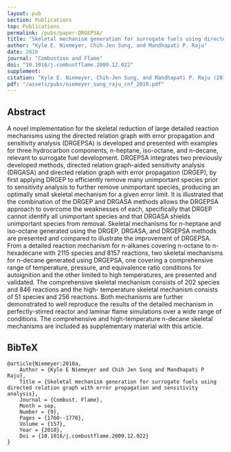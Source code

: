 ```yaml
---
layout: pub
section: Publications
top: Publications
permalink: /pubs/paper-DRGEPSA/
title: "Skeletal mechanism generation for surrogate fuels using directed relation graph with error propagation and sensitivity analysis"
author: "Kyle E. Niemeyer, Chih-Jen Sung, and Mandhapati P. Raju"
date: 2010
journal: "Combustion and Flame"
doi: "10.1016/j.combustflame.2009.12.022"
supplement:
citation: "Kyle E. Niemeyer, Chih-Jen Sung, and Mandhapati P. Raju (2010), Skeletal mechanism generation for surrogate fuels using directed relation graph with error propagation and sensitivity analysis, *Combustion and Flame*, 157(9):1760--1770. doi:10.1016/j.combustflame.2009.12.022"
pdf: "/assets/pubs/niemeyer_sung_raju_cnf_2010.pdf"
---
```


## Abstract

A novel implementation for the skeletal reduction of large detailed reaction mechanisms using the directed relation graph with error propagation and sensitivity analysis (DRGEPSA) is developed and presented with examples for three hydrocarbon components, n-heptane, iso-octane, and n-decane, relevant to surrogate fuel development. DRGEPSA integrates two previously developed methods, directed relation graph-aided sensitivity analysis (DRGASA) and directed relation graph with error propagation (DRGEP), by first applying DRGEP to efficiently remove many unimportant species prior to sensitivity analysis to further remove unimportant species, producing an optimally small skeletal mechanism for a given error limit. It is illustrated that the combination of the DRGEP and DRGASA methods allows the DRGEPSA approach to overcome the weaknesses of each, specifically that DRGEP cannot identify all unimportant species and that DRGASA shields unimportant species from removal. Skeletal mechanisms for n-heptane and iso-octane generated using the DRGEP, DRGASA, and DRGEPSA methods are presented and compared to illustrate the improvement of DRGEPSA. From a detailed reaction mechanism for n-alkanes covering n-octane to n-hexadecane with 2115 species and 8157 reactions, two skeletal mechanisms for n-decane generated using DRGEPSA, one covering a comprehensive range of temperature, pressure, and equivalence ratio conditions for autoignition and the other limited to high temperatures, are presented and validated. The comprehensive skeletal mechanism consists of 202 species and 846 reactions and the high- temperature skeletal mechanism consists of 51 species and 256 reactions. Both mechanisms are further demonstrated to well reproduce the results of the detailed mechanism in perfectly-stirred reactor and laminar flame simulations over a wide range of conditions. The comprehensive and high-temperature n-decane skeletal mechanisms are included as supplementary material with this article.

## BibTeX

    @article{Niemeyer:2010a,
        Author = {Kyle E Niemeyer and Chih Jen Sung and Mandhapati P Raju},
        Title = {Skeletal mechanism generation for surrogate fuels using directed relation graph with error propagation and sensitivity analysis},
        Journal = {Combust. Flame},
        Month = sep,
        Number = {9},
        Pages = {1760--1770},
        Volume = {157},
        Year = {2010},
        Doi = {10.1016/j.combustflame.2009.12.022}
    }
